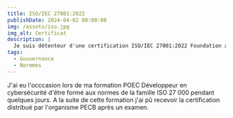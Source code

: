```yaml
---
title: ISO/IEC 27001:2022
publishDate: 2024-04-02 00:00:00
img: /assets/iso.jpg
img_alt: Certificat
description: |
  Je suis détenteur d'une certification ISO/IEC 27001:2022 Foundation attribué par PECB
tags:
  - Gouvernance
  - Normmes
---
```


J'ai eu l'occcasion lors de ma formation POEC Développeur en cybersécurité d'être formé aux normes de la famille ISO 27 000 pendant quelques jours. 
A la suite de cette formation j'ai pû recevoir la certification distribué par l'organisme PECB après un examen.

<div data-iframe-width="150" data-iframe-height="270" data-share-badge-id="ecb43949-691c-47d6-851c-a7e6c2194d2d" data-share-badge-host="https://www.credly.com"></div><script type="text/javascript" async src="//cdn.credly.com/assets/utilities/embed.js"></script>
